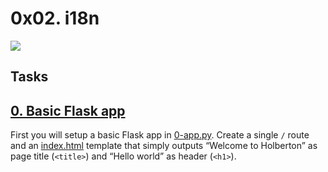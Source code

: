 # 0x02. i18n

![](https://s3.amazonaws.com/alx-intranet.hbtn.io/uploads/medias/2020/1/91e1c50322b2428428f9.jpeg?X-Amz-Algorithm=AWS4-HMAC-SHA256&X-Amz-Credential=AKIARDDGGGOUSBVO6H7D%2F20230228%2Fus-east-1%2Fs3%2Faws4_request&X-Amz-Date=20230228T180725Z&X-Amz-Expires=86400&X-Amz-SignedHeaders=host&X-Amz-Signature=c627c24b03f04bb36f0b255bfca3cc5f14f6cfdbed292b8bfff11bc18111736c)

## Tasks
## [0. Basic Flask app](./0-app.py)

First you will setup a basic Flask app in [0-app.py](./0-app.py). Create a single `/` route and an [index.html](./templates/0-index.html) template that simply outputs “Welcome to Holberton” as page title (`<title>`) and “Hello world” as header (`<h1>`).
